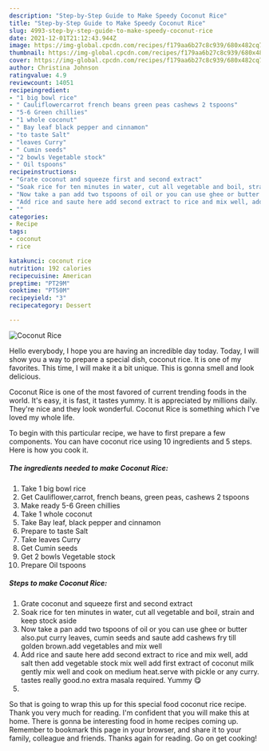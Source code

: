 ```yaml
---
description: "Step-by-Step Guide to Make Speedy Coconut Rice"
title: "Step-by-Step Guide to Make Speedy Coconut Rice"
slug: 4993-step-by-step-guide-to-make-speedy-coconut-rice
date: 2021-12-01T21:12:43.944Z
image: https://img-global.cpcdn.com/recipes/f179aa6b27c8c939/680x482cq70/coconut-rice-recipe-main-photo.jpg
thumbnail: https://img-global.cpcdn.com/recipes/f179aa6b27c8c939/680x482cq70/coconut-rice-recipe-main-photo.jpg
cover: https://img-global.cpcdn.com/recipes/f179aa6b27c8c939/680x482cq70/coconut-rice-recipe-main-photo.jpg
author: Christina Johnson
ratingvalue: 4.9
reviewcount: 14051
recipeingredient:
- "1 big bowl rice"
- " Cauliflowercarrot french beans green peas cashews 2 tspoons"
- "5-6 Green chillies"
- "1 whole coconut"
- " Bay leaf black pepper and cinnamon"
- "to taste Salt"
- "leaves Curry"
- " Cumin seeds"
- "2 bowls Vegetable stock"
- " Oil tspoons"
recipeinstructions:
- "Grate coconut and squeeze first and second extract"
- "Soak rice for ten minutes in water, cut all vegetable and boil, strain and keep stock aside"
- "Now take a pan add two tspoons of oil or you can use ghee or butter also.put curry leaves, cumin seeds and saute add cashews fry till golden brown.add vegetables and mix well"
- "Add rice and saute here add second extract to rice and mix well, add salt then add vegetable stock mix well add first extract of coconut milk gently mix well and cook on medium heat.serve with pickle or any curry. tastes really good.no extra masala required. Yummy 😋"
- ""
categories:
- Recipe
tags:
- coconut
- rice

katakunci: coconut rice 
nutrition: 192 calories
recipecuisine: American
preptime: "PT29M"
cooktime: "PT50M"
recipeyield: "3"
recipecategory: Dessert

---
```



![Coconut Rice](https://img-global.cpcdn.com/recipes/f179aa6b27c8c939/680x482cq70/coconut-rice-recipe-main-photo.jpg)

Hello everybody, I hope you are having an incredible day today. Today, I will show you a way to prepare a special dish, coconut rice. It is one of my favorites. This time, I will make it a bit unique. This is gonna smell and look delicious.



Coconut Rice is one of the most favored of current trending foods in the world. It's easy, it is fast, it tastes yummy. It is appreciated by millions daily. They're nice and they look wonderful. Coconut Rice is something which I've loved my whole life.


To begin with this particular recipe, we have to first prepare a few components. You can have coconut rice using 10 ingredients and 5 steps. Here is how you cook it.

<!--inarticleads1-->

##### The ingredients needed to make Coconut Rice:

1. Take 1 big bowl rice
1. Get  Cauliflower,carrot, french beans, green peas, cashews 2 tspoons
1. Make ready 5-6 Green chillies
1. Take 1 whole coconut
1. Take  Bay leaf, black pepper and cinnamon
1. Prepare to taste Salt
1. Take leaves Curry
1. Get  Cumin seeds
1. Get 2 bowls Vegetable stock
1. Prepare  Oil tspoons




<!--inarticleads2-->

##### Steps to make Coconut Rice:

1. Grate coconut and squeeze first and second extract
1. Soak rice for ten minutes in water, cut all vegetable and boil, strain and keep stock aside
1. Now take a pan add two tspoons of oil or you can use ghee or butter also.put curry leaves, cumin seeds and saute add cashews fry till golden brown.add vegetables and mix well
1. Add rice and saute here add second extract to rice and mix well, add salt then add vegetable stock mix well add first extract of coconut milk gently mix well and cook on medium heat.serve with pickle or any curry. tastes really good.no extra masala required. Yummy 😋
1. 




So that is going to wrap this up for this special food coconut rice recipe. Thank you very much for reading. I'm confident that you will make this at home. There is gonna be interesting food in home recipes coming up. Remember to bookmark this page in your browser, and share it to your family, colleague and friends. Thanks again for reading. Go on get cooking!
